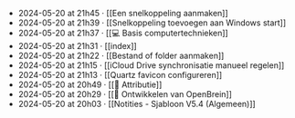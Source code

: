 - 2024-05-20 at 21h45 · [[Een snelkoppeling aanmaken]]
- 2024-05-20 at 21h39 · [[Snelkoppeling toevoegen aan Windows start]]
- 2024-05-20 at 21h37 · [[💻 Basis computertechnieken]]
- 2024-05-20 at 21h31 · [[index]]
- 2024-05-20 at 21h22 · [[Bestand of folder aanmaken]]
- 2024-05-20 at 21h15 · [[iCloud Drive synchronisatie manueel regelen]]
- 2024-05-20 at 21h13 · [[Quartz favicon configureren]]
- 2024-05-20 at 20h49 · [[📛 Attributie]]
- 2024-05-20 at 20h29 · [[🧠 Ontwikkelen van OpenBrein]]
- 2024-05-20 at 20h03 · [[Notities - Sjabloon V5.4 (Algemeen)]]
